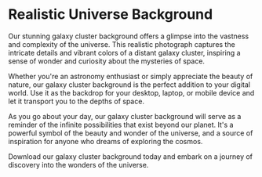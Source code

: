 <!--font:Open Sans-->

# Realistic Universe Background

Our stunning galaxy cluster background offers a glimpse into the vastness and complexity of the universe. This realistic photograph captures the intricate details and vibrant colors of a distant galaxy cluster, inspiring a sense of wonder and curiosity about the mysteries of space.

Whether you're an astronomy enthusiast or simply appreciate the beauty of nature, our galaxy cluster background is the perfect addition to your digital world. Use it as the backdrop for your desktop, laptop, or mobile device and let it transport you to the depths of space.

As you go about your day, our galaxy cluster background will serve as a reminder of the infinite possibilities that exist beyond our planet. It's a powerful symbol of the beauty and wonder of the universe, and a source of inspiration for anyone who dreams of exploring the cosmos.

Download our galaxy cluster background today and embark on a journey of discovery into the wonders of the universe.

<!--

Write me markdown content of website with wallpaper:

"A realistic photograph of a galaxy cluster, with bright colors and intricate details that showcase the vastness of the universe."

The header of the page should not be copy of the text but rather a real content of the website which is using this wallpaper.


---


# Discover the Wonders of the Universe with Our Galaxy Cluster Wallpaper

Experience the breathtaking beauty of the universe with our stunning galaxy cluster wallpaper. This realistic photograph captures the intricate details and vibrant colors of a galaxy cluster, showcasing the vastness and wonder of space.

Whether you're an astronomy enthusiast or simply appreciate the beauty of nature, our galaxy cluster wallpaper is the perfect addition to your desktop or mobile device. The high-quality image will transport you to the depths of space and inspire a sense of awe and wonder.

Download our galaxy cluster wallpaper today and discover the wonders of the universe from the comfort of your own screen.


---


Heading should not include word "wallpaper". The website should not be about the wallpaper itself, wallpaper is just a related background, rewrite whole content.


---


# Explore the Vastness of the Universe with Our Realistic Galaxy Cluster Background

Immerse yourself in the beauty and wonder of the universe with our stunning galaxy cluster background. This realistic photograph captures the intricate details and vibrant colors of a distant galaxy cluster, showcasing the vastness and complexity of space.

Whether you're an astronomy enthusiast or simply appreciate the awe-inspiring beauty of nature, our galaxy cluster background is the perfect addition to your digital world. The high-quality image will transport you to the depths of space and inspire a sense of wonder and curiosity about the mysteries of the cosmos.

Use our galaxy cluster background as the backdrop for your desktop, laptop, or mobile device and let it serve as a daily reminder of the infinite possibilities that exist beyond our planet. Download our background today and embark on a journey of discovery into the wonders of the universe.


---


Heading is too long, rewrite whole content.


---


# Discover the Wonders of the Universe with Our Realistic Galaxy Cluster Background

Our stunning galaxy cluster background offers a glimpse into the vastness and complexity of the universe. This realistic photograph captures the intricate details and vibrant colors of a distant galaxy cluster, inspiring a sense of wonder and curiosity about the mysteries of space.

Whether you're an astronomy enthusiast or simply appreciate the awe-inspiring beauty of nature, our galaxy cluster background is the perfect addition to your digital world. Use it as the backdrop for your desktop, laptop, or mobile device and let it transport you to the depths of space.

As you go about your day, our galaxy cluster background will serve as a daily reminder of the infinite possibilities that exist beyond our planet. It's a powerful symbol of the beauty and wonder of the universe, and a source of inspiration for anyone who dreams of exploring the cosmos.

Download our galaxy cluster background today and embark on a journey of discovery into the wonders of the universe.


---


Heading is too long, rewrite whole content.


---


# Explore the Universe with Our Realistic Galaxy Cluster Background

Our stunning galaxy cluster background offers a glimpse into the vastness and complexity of the universe. This realistic photograph captures the intricate details and vibrant colors of a distant galaxy cluster, inspiring a sense of wonder and curiosity about the mysteries of space.

Whether you're an astronomy enthusiast or simply appreciate the beauty of nature, our galaxy cluster background is the perfect addition to your digital world. Use it as the backdrop for your desktop, laptop, or mobile device and let it transport you to the depths of space.

As you go about your day, our galaxy cluster background will serve as a reminder of the infinite possibilities that exist beyond our planet. It's a powerful symbol of the beauty and wonder of the universe, and a source of inspiration for anyone who dreams of exploring the cosmos.

Download our galaxy cluster background today and embark on a journey of discovery into the wonders of the universe.


---


Write me a Google font which is best fitting for the website.

Pick from the list:
- Alegreya
- Playfair Display
- Lobster
- Raleway
- Roboto
- Inter
- Futura
- Great Vibes
- Open Sans
- Barlow Condensed
- Poppins
- Montserrat
- Orbitron
- Dancing Script
- Exo 2
- Lato
- IBM Plex Sans


Write just the font name nothing else.


---


Open Sans

-->
